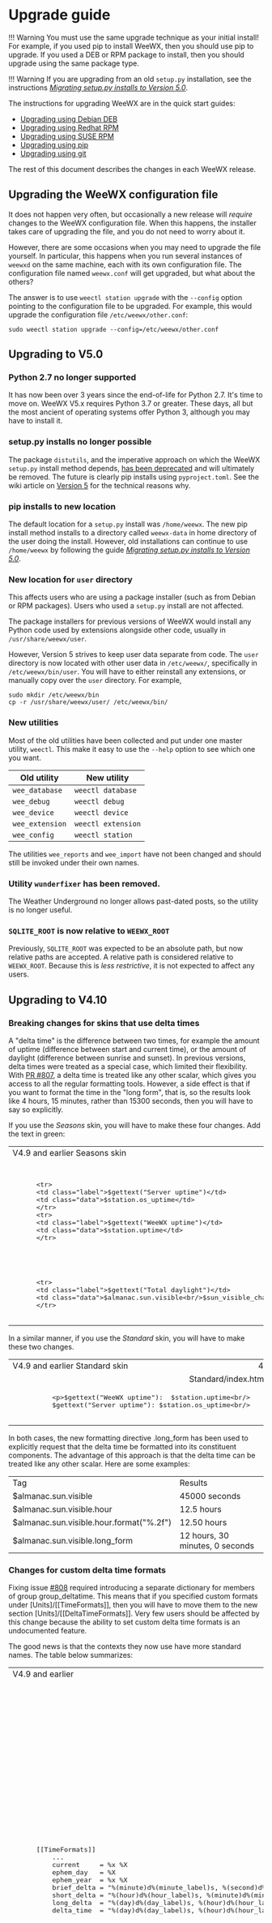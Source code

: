 # Upgrade guide

!!! Warning
    You must use the same upgrade technique as your initial install! For
    example, if you used pip to install WeeWX, then you should use pip to
    upgrade. If you used a DEB or RPM package to install, then you should
    upgrade using the same package type.

!!! Warning
    If you are upgrading from an old `setup.py` installation, see the
    instructions [_Migrating setup.py installs to Version 5.0_](https://github.com/weewx/weewx/wiki/v5-upgrade).

The instructions for upgrading WeeWX are in the quick start guides:

* [Upgrading using Debian DEB](../quickstarts/debian/#upgrade)
* [Upgrading using Redhat RPM](../quickstarts/redhat/#upgrade)
* [Upgrading using SUSE RPM](../quickstarts/suse/#upgrade)
* [Upgrading using pip](../quickstarts/pip/#upgrade)
* [Upgrading using git](../quickstarts/git/#upgrade)

The rest of this document describes the changes in each WeeWX release.


## Upgrading the WeeWX configuration file

It does not happen very often, but occasionally a new release will
_require_ changes to the WeeWX configuration file. When this happens,
the installer takes care of upgrading the file, and you do not need to worry
about it.

However, there are some occasions when you may need to upgrade the file
yourself. In particular, this happens when you run several instances of
`weewxd` on the same machine, each with its own configuration file. The
configuration file named `weewx.conf` will get upgraded, but what about
the others?

The answer is to use `weectl station upgrade` with the `--config` option
pointing to the configuration file to be upgraded. For example, this would
upgrade the configuration file `/etc/weewx/other.conf`:

```
sudo weectl station upgrade --config=/etc/weewx/other.conf
```

## Upgrading to V5.0

### Python 2.7 no longer supported

It has now been over 3 years since the end-of-life for Python 2.7. It's time
to move on. WeeWX V5.x requires Python 3.7 or greater. These days, all but the
most ancient of operating systems offer Python 3, although you may have to
install it.

### setup.py installs no longer possible

The package `distutils`, and the imperative approach on which the WeeWX
`setup.py` install method depends, [has been
deprecated](https://peps.python.org/pep-0632/) and will ultimately be removed.
The future is clearly pip installs using `pyproject.toml`. See the wiki article
on [Version 5](https://github.com/weewx/weewx/wiki/Version-5) for the technical
reasons why.

### pip installs to new location

The default location for a `setup.py` install was `/home/weewx`. The new pip
install method installs to a directory called `weewx-data` in home directory of
the user doing the install. However, old installations can continue to use
`/home/weewx` by following the guide [_Migrating setup.py installs to Version
5.0_](https://github.com/weewx/weewx/wiki/v5-upgrade).

### New location for `user` directory

This affects users who are using a package installer (such as from Debian or RPM
packages). Users who used a `setup.py` install are not affected.

The package installers for previous versions of WeeWX would install any Python
code used by extensions alongside other code, usually in
`/usr/share/weewx/user`.

However, Version 5 strives to keep user data separate from code. The `user`
directory is now located with other user data in `/etc/weewx/`, specifically in
`/etc/weewx/bin/user`. You will have to either reinstall any extensions, or
manually copy over the `user` directory. For example,

``` {.shell .copy}
sudo mkdir /etc/weewx/bin
cp -r /usr/share/weewx/user/ /etc/weewx/bin/
```

### New utilities

Most of the old utilities have been collected and put under one master utility,
`weectl`. This make it easy to use the `--help` option to see which one you
want.

| Old utility     | New utility        |
|-----------------|--------------------|
| `wee_database`  | `weectl database`  |
| `wee_debug`     | `weectl debug`     |
| `wee_device`    | `weectl device`    |
| `wee_extension` | `weectl extension` |
| `wee_config`    | `weectl station`   |

The utilities `wee_reports` and `wee_import` have not been changed and should
still be invoked under their own names.

### Utility `wunderfixer` has been removed.

The Weather Underground no longer allows past-dated posts, so the utility is
no longer useful.

### `SQLITE_ROOT` is now relative to `WEEWX_ROOT`

Previously, `SQLITE_ROOT` was expected to be an absolute path, but now relative
paths are accepted. A relative path is considered relative to `WEEWX_ROOT`.
Because this is _less restrictive_, it is not expected to affect any users.


## Upgrading to V4.10

### Breaking changes for skins that use delta times

A "delta time" is the difference between two times, for example the amount of
uptime (difference between start and current time), or the amount of daylight
(difference between sunrise and sunset). In previous versions, delta times were
treated as a special case, which limited their flexibility. With <a
href="https://github.com/weewx/weewx/pull/807">PR #807</a>, a delta time is
treated like any other scalar, which gives you access to all the regular
formatting tools. However, a side effect is that if you want to format the time
in the "long form", that is, so the results look like <span class="code">4
hours, 15 minutes</span>, rather than <span class="code">15300 seconds</span>,
then you will have to say so explicitly.

If you use the <em>Seasons</em> skin, you will have to make these four changes.
Add the text in <span class="added">green</span>:

<div class="wide-table">
  <table>
    <tr class="first_row">
      <td style='width:50%'>V4.9 and earlier Seasons skin</td>
      <td>4.10 Seasons skin</td>
    </tr>
    <tr>
      <td colspan="2" style="text-align: center"><span class="code">Seasons/about.inc</span> starting at
        line 31
      </td>
    </tr>
    <tr>
      <td>
        <pre class="tty">
	  &lt;tr&gt;
	  &lt;td class="label"&gt;$gettext("Server uptime")&lt;/td&gt;
	  &lt;td class="data"&gt;$station.os_uptime&lt;/td&gt;
	  &lt;/tr&gt;
	  &lt;tr&gt;
	  &lt;td class="label"&gt;$gettext("WeeWX uptime")&lt;/td&gt;
	  &lt;td class="data"&gt;$station.uptime&lt;/td&gt;
	  &lt;/tr&gt;
        </pre>
      </td>
      <td>
        <pre class="tty">
	  &lt;tr&gt;
	  &lt;td class="label"&gt;$gettext("Server uptime")&lt;/td&gt;
	  &lt;td class="data"&gt;$station.os_uptime<span class="added">.long_form</span>&lt;/td&gt;
	  &lt;/tr&gt;
	  &lt;tr&gt;
	  &lt;td class="label"&gt;$gettext("WeeWX uptime")&lt;/td&gt;
	  &lt;td class="data"&gt;$station.uptime<span class="added">.long_form</span>&lt;/td&gt;
	  &lt;/tr&gt;
        </pre>
      </td>
    </tr>
    <tr>
      <td colspan="2" style="text-align: center"><span class="code">Seasons/celestial.inc</span>
        starting at line 94
      </td>
    </tr>
    <tr>
      <td>
        <pre class="tty">
	  &lt;tr&gt;
	  &lt;td class="label"&gt;$gettext("Total daylight")&lt;/td&gt;
	  &lt;td class="data"&gt;$almanac.sun.visible&lt;br/&gt;$sun_visible_change $change_str&lt;/td&gt;
	  &lt;/tr&gt;
        </pre>
      </td>
      <td>
        <pre class="tty">
	  &lt;tr&gt;
	  &lt;td class="label"&gt;$gettext("Total daylight")&lt;/td&gt;
	  &lt;td class="data"&gt;$almanac.sun.visible<span class="added">.long_form</span>&lt;br/&gt;$sun_visible_change<span class="added">.long_form</span> $change_str&lt;/td&gt;
	  &lt;/tr&gt;
        </pre>
      </td>
    </tr>
  </table>
</div>

<p>
  In a similar manner, if you use the <em>Standard</em> skin, you will have to
  make these two changes. 
</p>

<div class="wide-table">
  <table>
    <tr class="first_row">
      <td style='width:50%'>V4.9 and earlier Standard skin</td>
      <td>4.10 Standard skin</td>
    </tr>
    <tr>
      <td colspan="2" style="text-align: center"><span class="code">Standard/index.html.tmpl</span>
        starting at line 309
      </td>
    </tr>
    <tr>
      <td>
        <pre class="tty">
          &lt;p&gt;$gettext("WeeWX uptime"):  $station.uptime&lt;br/&gt;
          $gettext("Server uptime"): $station.os_uptime&lt;br/&gt;
        </pre>
      </td>
      <td>
        <pre class="tty">
          &lt;p&gt;$gettext("WeeWX uptime"):  $station.uptime<span class="added">.long_form</span>&lt;br/&gt;
          $gettext("Server uptime"): $station.os_uptime<span class="added">.long_form</span>&lt;br/&gt;
        </pre>
      </td>
    </tr>
  </table>
</div>

<p>
  In both cases, the new formatting directive <span class="code">.long_form</span>
  has been used to explicitly request that the delta time be formatted into its
  constituent components. The advantage of this approach is that the delta time
  can be treated like any other scalar. Here are some examples: 
</p>

<table>
  <tr class="first_row">
    <td style='width:50%'>Tag</td>
    <td>Results</td>
  </tr>
  <tr>
    <td class="tty">
      $almanac.sun.visible
    </td>
    <td class="tty">
      45000 seconds
    </td>
  </tr>
  <tr>
    <td class="tty">
      $almanac.sun.visible.hour
    </td>
    <td class="tty">
      12.5 hours
    </td>
  </tr>
  <tr>
    <td class="tty">
      $almanac.sun.visible.hour.format("%.2f")
    </td>
    <td class="tty">
      12.50 hours
    </td>
  </tr>
  <tr>
    <td class="tty">
      $almanac.sun.visible.long_form
    </td>
    <td class="tty">
      12 hours, 30 minutes, 0 seconds
    </td>
  </tr>
</table>

### Changes for custom delta time formats

<p>
  Fixing issue <a href="https://github.com/weewx/weewx/issues/808">#808</a>
  required introducing a separate dictionary for members of group <span
  class="code">group_deltatime</span>. This means that if you specified custom
  formats under <span class="code">[Units]/[[TimeFormats]]</span>, then you will
  have to move them to the new section <span
  class="code">[Units]/[[DeltaTimeFormats]]</span>. Very few users should be
  affected by this change because the ability to set custom delta time formats is
  an undocumented feature. 
</p>

<p>
  The good news is that the contexts they now use have more standard names. The 
  table below summarizes:
</p>

<div class="wide-table">
  <table>
    <tr class="first_row">
      <td>V4.9 and earlier</td>
      <td>4.10</td>
    </tr>
    <tr>
      <td>
        <pre class='tty'>
	  [[TimeFormats]]
          ...
          current     = %x %X
          ephem_day   = %X
          ephem_year  = %x %X
          <span class="removed">brief_delta = "%(minute)d%(minute_label)s, %(second)d%(second_label)s"</span>
          <span class="removed">short_delta = "%(hour)d%(hour_label)s, %(minute)d%(minute_label)s, %(second)d%(second_label)s"</span>
          <span
            class="removed">long_delta  = "%(day)d%(day_label)s, %(hour)d%(hour_label)s, %(minute)d%(minute_label)s"</span>
          <span
            class="removed">delta_time  = "%(day)d%(day_label)s, %(hour)d%(hour_label)s, %(minute)d%(minute_label)s"</span>
        </pre>
      </td>
      <td>
        <pre class='tty'>
	  [[TimeFormats]]
          ...
          current     = %x %X
          ephem_day   = %X
          ephem_year  = %x %X

          <span class="added">[[DeltaTimeFormats]]</span>
          <span class="added">current = "%(minute)d%(minute_label)s, %(second)d%(second_label)s"</span>
          <span class="added">hour    = "%(minute)d%(minute_label)s, %(second)d%(second_label)s"</span>
          <span class="added">day     = "%(hour)d%(hour_label)s, %(minute)d%(minute_label)s, %(second)d%(second_label)s"</span>
          <span class="added">week    = "%(day)d%(day_label)s, %(hour)d%(hour_label)s, %(minute)d%(minute_label)s"</span>
          <span class="added">month   = "%(day)d%(day_label)s, %(hour)d%(hour_label)s, %(minute)d%(minute_label)s"</span>
          <span class="added">year    = "%(day)d%(day_label)s, %(hour)d%(hour_label)s, %(minute)d%(minute_label)s"</span>
        </pre>
      </td>
    </tr>
  </table>
</div>

<h4>Elapsed time calls may have to be changed</h4>
<p>
  The fix for Issue #808 also affects the API.
</p>

<table>
  <tr class="first_row">
    <td style='width:50%'>V4.9 and earlier</td>
    <td>4.10</td>
  </tr>
  <tr>
    <td>
      <pre class='tty'>
	# Create an elapsed time of 1655 seconds
	vt = ValueTuple(1655, 'second', 'group_deltatime')
	vh = ValueHelper(vt,
        formatter=self.generator.formatter,
        converter=self.generator.converter,
        <span class="changed">context='short_delta'</span>)
      </pre>
    </td>
    <td>
      <pre class='tty'>
	# Create an elapsed time of 1655 seconds
	vt = ValueTuple(1655, 'second', 'group_deltatime')
	vh = ValueHelper(vt,
        formatter=self.generator.formatter,
        converter=self.generator.converter,
        <span class="changed">context='day'</span>)
      </pre>
    </td>
  </tr>
</table>

<p>
  In summary, because <span class="code">group_deltatime</span> now uses the same context names as any other
  time, you will have to change the call to use one of the conventional contexts.
</p>


## Upgrading to V4.9
### <span class="code">wee_reports</span> may require <span class="code">--epoch</span> option.
<p>
  In previous versions, the utility <span class="code">wee_reports</span> could take an optional position
  argument that specified the reporting time in unix epoch time. For example,
</p>
<pre class="tty cmd">wee_reports /home/weewx/weewx.conf 1645131600</pre>
<p>
  would specify that the reporting time should be 1645131600, or 17-Feb-2022 13:00 PST.
</p>
<p>
  Starting with V4.9, the unix epoch time must be specified using the <span class="code">--epoch</span> flag,
  so the command becomes
</p>
<pre class="tty cmd">wee_reports /home/weewx/weewx.conf --epoch=1645131600</pre>
<p>
  Alternatively, the reporting time can be specified by using <span class="code">--date</span> and <span
												     class="code">--time</span> flags:
</p>
<pre class="tty cmd">wee_reports /home/weewx/weewx.conf --date=2022-02-17 --time=13:00</pre>

### Init function of class <span class="code">WXXTypes</span> has changed
<p>
  In earlier versions, ET was calculated in class <span class="code">WXXTypes</span>. Now it has its own
  class, <span class="code">ETXType</span>. As a result, some initialization parameters are no longer needed
  and have been removed.
</p>
<p>
  Note also that the parameter <span class="code">heat_index_algo</span> was changed to <span class="code">heatindex_algo</span>
  in keeping with the rest of the code.
</p>
<p>
  Unless you have been writing specialized code that required direct access to <span
										 class="code">WXXTypes</span> you are very unlikely to be affected.
</p>
<table>
  <tr class="first_row">
    <td style='width:50%'>V4.8 and earlier</td>
    <td>4.9</td>
  </tr>
  <tr>
    <td>
      <pre class='tty'>
	def __init__(self, altitude_vt, latitude_f, longitude_f,
        <span class="removed">et_period=3600,</span>
        atc=0.8,
        nfac=2,
        <span class="removed">wind_height=2.0,</span>
        force_null=True,
        maxSolarRad_algo='rs',
        <span class="changed">heat_index_algo</span>='new')
      </pre>
    </td>
    <td>
      <pre class='tty'>
	def __init__(self, altitude_vt, latitude_f, longitude_f,
        atc=0.8,
        nfac=2,
        force_null=True,
        maxSolarRad_algo='rs',
        <span class="changed">heatindex_algo</span>='new')
      </pre>
    </td>
  </tr>
</table>

### Calling signature of some archive span functions has changed

<p>
  The calling signature of the following functions has changed. In general, the parameter <span class="code">grace</span>
  has been removed in favor of a more robust method for figuring out which time span a timestamp belongs to.
</p>

<table>
  <tr class="first_row">
    <td style='width:50%'>V4.8 and earlier</td>
    <td>4.9</td>
  </tr>
  <tr>
    <td>
      <pre class='tty'>
	def archiveHoursAgoSpan(time_ts, hours_ago=0<span class="removed">, grace=1</span>)
      </pre>
    </td>
    <td>
      <pre class='tty'>
	def archiveHoursAgoSpan(time_ts, hours_ago=0)
      </pre>
    </td>
  </tr>
  <tr>
    <td>
      <pre class='tty'>
	def archiveDaySpan(time_ts, <span class="removed">grace=1,</span> days_ago=0)
      </pre>
    </td>
    <td>
      <pre class='tty'>
	def archiveDaySpan(time_ts, days_ago=0)
      </pre>
    </td>
  </tr>
  <tr>
    <td>
      <pre class='tty'>
	def archiveWeekSpan(time_ts, startOfWeek=6, <span class="removed">grace=1,</span> weeks_ago=0)
      </pre>
    </td>
    <td>
      <pre class='tty'>
	def archiveWeekSpan(time_ts, startOfWeek=6, weeks_ago=0)
      </pre>
    </td>
  </tr>
  <tr>
    <td>
      <pre class='tty'>
	def archiveMonthSpan(time_ts, <span class="removed">grace=1,</span> months_ago=0)
      </pre>
    </td>
    <td>
      <pre class='tty'>
	def archiveMonthSpan(time_ts, months_ago=0)
      </pre>
    </td>
  </tr>
  <tr>
    <td>
      <pre class='tty'>
	def archiveYearSpan(time_ts, <span class="removed">grace=1,</span> years_ago=0)
      </pre>
    </td>
    <td>
      <pre class='tty'>
	def archiveYearSpan(time_ts, years_ago=0)
      </pre>
    </td>
  </tr>
  <tr>
    <td>
      <pre class='tty'>
	def archiveRainYearSpan(time_ts, sory_mon<span class="removed">, grace=1</span>)
      </pre>
    </td>
    <td>
      <pre class='tty'>
	def archiveRainYearSpan(time_ts, sory_mon)
      </pre>
    </td>
  </tr>
</table>

## Upgrading to V4.6
### Ordering of search list changed
<p>
  In previous versions, user-supplied search list extensions were <em>appended</em> to the search list.
  Starting with V4.6, they are now <em>prepended</em> to the list. This means that when Cheetah is evaluating
  the list, looking for a tag, it will encounter user-supplied extensions first, allowing extensions to
  override the built-in tags and change their behavior.
</p>
### Tag <span class="code">$alltime</span>
<p>
  The tag <span class="code">$alltime</span>, formerly included as an example, is now a part of the core of
  WeeWX. This means you may no longer need to include the "stats" example as a Cheetah search list extension,
  although leaving it in will do no harm.
</p>


## Upgrading to V4.5
<p>
  Version 4.5 changes are unlikely to affect anyone, except extension writers who are deep in the internals of
  WeeWX.
</p>

### API changes
<p>
  There have been a number of changes in the WeeWX API. None of them are likely to affect end users. Overall,
  the biggest change is that the data held internally in class <span class="code">ValueHelper</span> is now
  held in the target unit system, rather than being converted at time of use.
</p>

<h4>Defaults for <span class="code">ValueHelper</span> have changed</h4>
<p>
  Before, when constructing a new <span class="code">ValueHelper</span>, if no converter was included in the
  constructor, a default converter, which converts to US Units, was supplied. Now, if no converter is included
  in the constructor, no default converter at all is supplied, and the data remain in the original units. This
  is unlikely to affect most extension writers because the usual case is to supply a converter to the <span
													class="code">ValueHelper</span> constructor.
</p>

<h4>Function <span class="code">as_value_tuple()</span> may raise <span class="code">KeyError</span></h4>
<p>
  Previously, if the function <span class="code">as_value_tuple()</span> was asked to return a <span
												 class="code">ValueTuple</span> of a non-existent type, it returned a <span class="code">ValueTuple</span>
  with values <span class="code">(None, None, None)</span>. Now it raises a <span class="code">KeyError</span>
  exception.
</p>

## Upgrading to V4.4

### Auto patch of daily summaries

<p>
  The V4.2 daily summary patch inadvertently introduced a bug which caused the <span class="code">wind</span>
  daily summary to be incorrectly weighted. See issue <a
							href="https://github.com/weewx/weewx/issues/642">#642</a>. V4.4 includes a patch to automatically fix the
  defective daily summary. It is run only once on the first use of a database (usually by <span class="code">weewxd</span>)
  and takes only a few seconds.
</p>

## Upgrading to V4.3

### Auto patch of daily summaries

<p>
  Version 4.2 inadvertently introduced a bug, which prevented the sums that are kept in the daily summaries
  from being weighted by the archive interval. See issue <a href="https://github.com/weewx/weewx/issues/623">#623</a>.
  V4.3 includes a patch, which will fix any defective daily summaries automatically. It is run only once on
  the first use of a database (usually by <span class="code">weewxd</span>) and takes only a few seconds.
</p>

### Option <span class="code">ignore_zero_wind</span> has been renamed and moved

<p>
  Normally, WeeWX sets wind direction to undefined when wind speed is zero. While it was never documented,
  some users used option <span class="code">ignore_zero_wind</span> to prevent this: if set to <span
												 class="code">False</span>, wind direction will not be set to undefined when wind speed is zero. However, the
  option's location and name has changed. It is now called <span class="code">force_null</span>, and it is now
  located under <span class="code">[StdWXCalculate] / [[WXXTypes]] / [[[windDir]]]</span>. The old name and
  location has been deprecated, but still honored.
</p>

<table>
  <tr class="first_row">
    <td style='width:50%'>V4.2 and earlier</td>
    <td>4.3</td>
  </tr>
  <tr>
    <td>
      <pre class='tty'>
	[StdWXCalculate]
	<span class="removed">ignore_zero_wind = False</span>
	[[Calculations]]
        ...
      </pre>
    </td>
    <td>
      <pre class='tty'>
	[StdWXCalculate]
	[[Calculations]]
        ...
	[[WXXTypes]]
        [[[windDir]]]
        <span class="added">force_null = False</span>
      </pre>
    </td>
  </tr>
</table>

### Option <span class="code">log_failure</span> set to <span class="code">True</span>
<p>
  The option <span class="code">log_failure</span> under <span class="code">[StdReport]</span> controls
  whether to log failures into the system log. It was previously set to <span class="code">False</span>. The
  upgrade process will set it to <span class="code">True</span>, so that users can better see failure modes.
</p>

<table>
  <tr class="first_row">
    <td style='width:50%'>V4.2 and earlier</td>
    <td>4.3</td>
  </tr>
  <tr>
    <td>
      <pre class='tty'>
	[StdReport]
	...
	<span class="changed">log_failure = False</span>
	...
      </pre>
    </td>
    <td>
      <pre class='tty'>
	[StdReport]
	...
	<span class="changed">log_failure = True</span>
	...
      </pre>
    </td>
  </tr>
</table>

## Upgrading to V4.2

<p>
  For the most part, V4.2 is backwards compatible with previous versions. There is one small exception.
</p>

### Type <span class="code">beaufort</span> deprecated
<p>
  The type <span class="code">beaufort</span> has been deprecated, although there are no immediate plans to
  remove it &mdash; using it will put a warning in the log. Instead, it has become a new unit, which can be
  used as part of <span class="code">group_speed</span>. Here's an example:
</p>
<table>
  <tr class="first_row">
    <td style='width:50%'>V4.1 and earlier</td>
    <td>4.2</td>
  </tr>
  <tr>
    <td>
      <pre class='tty'>&lt;p&gt;
	The current wind speed is $current.windSpeed,
	which is <span class="changed">$current.beaufort</span> on the beaufort scale.
	&lt;/p&gt;
      </pre>
    </td>
    <td>
      <pre class='tty'>&lt;p&gt;
	The current wind speed is $current.windSpeed,
	which is <span class="changed">$current.windSpeed.beaufort</span> on the beaufort scale.
	&lt;/p&gt;
      </pre>
    </td>
  </tr>
</table>

## Upgrading to V4.0

<p>
  For the most part, V4.0 is backwards compatible with previous versions.
</p>
### Python 2.5 and 2.6
<p>
  Support for Python 2.5 and 2.6 has been dropped. It has now been well over 10 years since these versions
  were introduced, and 6+ years since they were supported by the Python Software Foundation. If you are using
  Python 2.5 or 2.6, then you should either upgrade your copy of Python, or stay with your old version of
  WeeWX.
</p>
### <span class="code">[StdWXCalculate]</span>
<p>
  In earlier versions of WeeWX, many derived types were calculated by default by the service <span
											       class="code">StdWXCalculate</span>. By contrast, in WeeWX V4, no derived types are calculated by default
  &mdash; all desired types must be explicitly listed in <span class="code">weewx.conf</span>. For most users,
  this will not cause a problem because most types were already listed in <span class="code">weewx.conf</span>.
  However if you deleted one of the following types in the clause <span class="code">[StdWXCalculate]</span>,
  and started to depend on the default calculations, then the type will no longer be calculated in V4.
</p>
<table class="tty" style="width:50%">
  <tr>
    <td>pressure</td>
    <td>barometer</td>
    <td>altimeter</td>
  </tr>
  <tr>
    <td>windchill</td>
    <td>heatindex</td>
    <td>dewpoint</td>
  </tr>
  <tr>
    <td>inDewpoint</td>
    <td>rainRate</td>
  </tr>
</table>
<p>
  In this case, you should add the type to <span class="code">[StdWXCalculate]</span>. For example, if for
  some reason you deleted <span class="code">dewpoint</span>, then you would need to add the following
</p>
<pre class="tty" style="width:50%">
  [StdWXCalculate]
  [[Calculations]]
  ...
  <span class="highlight">dewpoint = prefer_hardware</span>
</pre>

## Upgrading to V3.9

### New skins
<p>
  Version 3.9 introduces and installs a new skin, <em>Seasons</em>, and promotes two old skins,
  <em>Mobile</em> and <em>Smartphone</em>, previously part of <em>Standard</em>, to first-class, independent,
  skins.
</p>

<ul>
  <li>
    If you are installing fresh (not an upgrade), then all four skins, <em>Seasons</em>, <em>Standard</em>,
    <em>Mobile</em>, and <em>Smartphone</em> will be installed, but only <em>Seasons</em> will be activated.
  </li>
  <li>
    If you are upgrading, then the three new skins, <em>Seasons</em>, <em>Mobile</em>, and
    <em>Smartphone</em> will be installed, but none will be activated. Your existing <em>Standard</em> will
    be left untouched and activated. For most people, your website will continue to look as expected (the
    exception is explained below in section <a href="#do-you-need-to-change-anything"><em>Do you need to change anything?</em></a>).
  </li>
</ul>

<p class="note">
  If you are upgrading, and you wish to try the new skin <em>Seasons</em>, then activate it, but <em>be sure
    to deactivate Standard</em>. Otherwise, both will get generated, and they will compete with each other for
  placement in your HTML directory.
</p>

### Skin defaults
<p>
  Version 3.9 introduces a new section, <span class="code">[StdReport]/[[Defaults]]</span> in <span
												class="code">weewx.conf</span>. Options in this section apply to <em>all</em> reports. For example, if you
  set a unit group here, it will be applied everywhere. This makes it easy to set the units across all
  reports, or to ensure that the labels for observations are the same in every report.
</p>
<p>
  It also adds a file <span class="code">defaults.py</span>, in which the fallback values for every report
  parameter are specified. Although the defaults file is currently useful only to developers, in the future it
  may be extended to facilitate translations and localization.
</p>

### Do you need to change anything?

<p>
  The introduction of the new section, <span
  class="code">[StdReport]/[[Defaults]]</span> in <span
  class="code">weewx.conf</span>, can change which units are applied to reports
  because it has a higher precedence than what is in <span
  class="code">skin.conf</span>. See the section <a
  href="../custom/custom-reports/#how-to-specify-options"><em>How to specify options</em></a> for
  details of the ordering in which an option is considered. 
</p>

<p>
  Most users will be unaffected by these changes because they depend on specific report overrides. There is,
  however, one exception:
</p>

<p class="note">
  If your installation does not use overrides, and you changed to metric units in your <span class="code">skin.conf</span>
  file, you will be affected.
</p>

<p>
  Your reports will start appearing in U.S. Customary units. The reason is that
  the new section, <span class="code">[StdReport]/[[Defaults]]</span> has higher
  priority than options in <span class="code">skin.conf</span>, and thus will
  start asserting itself. </p>

<p>
  The fix is simple: modify the <span class="code">[StdReport]/[[Defaults]]</span> to suit your preferences.
</p>

<p>
  However, users who specified what unit system to use as part of the automated install using a package
  installer or <span class="code">setup.py</span>, will have an override section, and therefore will be
  unaffected. This is because the override section has the highest priority.
</p>

## Upgrading to V3.7


### Changes to daily summaries
<p>Perhaps the most significant change in V3.7 is a fix for how daily summary values are calculated and stored.
</p>

<p>Daily summaries were introduced in V3.0 (December 2014), to speed up certain kinds of aggregation
  calculations. They were designed to "weight" values depending on the time length of the archive record that
  contributed them. For example, shorter intervals contributed less than longer intervals. This was intended
  to enable changes to the length of the archive interval.
</p>

<p>Unfortunately, a bug caused the weightings to all be one (1), regardless of what the actual archive interval
  length might be. This means all archive records, long and short, contribute the same amount, instead of
  being weighted by their length. So, if the archive interval were to change, averages would be calculated
  incorrectly.
</p>

<p>
  This bug will only affect you if you have changed the length of your archive interval, or if you plan to. If
  you have not changed your archive interval length, and have no plans to do so, then there is nothing you
  need to do.
</p>

<p class="note">
  Your archive may have interval values of different sizes if...<br/> <br/> ... you have imported data using
  <span class="code">wee_import</span>.<br/> <br/> ... your hardware has a data logger, your configuration
  uses <span class="code">record_generation=software</span>, and the <span
								       class="code">archive_interval</span> is different from that in the hardware.<br/> <br/> ... your archive
  contains data from more than one type of hardware.
</p>

<p>The <a href="../utilities/weectl-database/#update"><span class="code">weectl
database update</span></a> utility can fix this problem by recalculating the
weights in the daily summary, on the basis of the actual archive interval
lengths. On a Raspberry Pi 1, model B, it takes about 10 minutes to fix a
database with 10 years of data. On faster machines, it takes much less time.
</p>

<pre class="tty cmd">weectl database update</pre>

<p>
  If you have multiple databases, consider recalculating the weights in each database. Interval weighting will
  only need to be applied to databases that have daily summaries, i.e., the binding uses
</p>
<pre class="tty">manager = weewx.wxmanager.WXDaySummaryManager</pre>
<p>
  To apply interval weighting to a database other than the default <span class="code">wx_binding</span>, use
  the <span class="code">--binding=BINDING_NAME</span> option.
</p>
<pre class="tty cmd">weectl database update --binding=cmon_binding</pre>

### Recalculation of <span class="code">windSpeed</span> maximum values

<p>Version 3.7 changes how maximum <span class="code">windSpeed</span> is calculated for aggregations of a day
  or more. Previously, if option <span class="code">use_hilo</span> was set to <span class="code">True</span>
  (the usual case), maximum <span class="code">windSpeed</span> for a day was set to the maximum value seen in
  the LOOP packets for the day. In practice this is the same value as <span class="code">windGust</span>. That
  is, these two tags would supply the same value:
</p>

<pre class="tty">$day.windSpeed.max
  $day.windGust.max</pre>

<p>
In Version 3.7, this has been changed so the maximum <span class="code">windSpeed</span> is now set to the
  maximum <em>archive</em> value seen during the day &mdash; usually a slightly smaller number. However, older
  daily max values will still contain the max LOOP packet values. If you wish to update your older values and
  have them use the max archive record value, use the utility <a href="../utilities/weectl-database/#update"><span class="code">weectl
  database update</span></a> .
</p>


### Change in the name and locations of examples
<p>
  In earlier versions, examples were located with the WeeWX code base, and packaged as a Python module. This
  is categorically and semantically incorrect.
</p>
<p>
  The examples now live in their own directory, <a href="../usersguide/where">whose location
    is dependent on the installation method</a>. If you use an example, you should copy it to the <span
												    class="code">user</span> subdirectory, modify it if necessary, then use it there. Your copy will be retained
  across version upgrades.
</p>

<table>
  <tr class="first_row">
    <td style='width:50%'>3.6</td>
    <td>3.7</td>
  </tr>
  <tr>
    <td>
      <pre class='tty'><span class="changed">examples.alarm.MyAlarm
	  examples.lowBattery.MyAlarm
	  examples.xsearch.MyXSearch</span></pre>
    </td>
    <td>
      <pre class='tty'><span class="changed">user.alarm.MyAlarm
	  user.lowBattery.BatteryAlarm
	  user.stats.MyStats</span></pre>
    </td>
  </tr>
</table>

<p>Finally, note that the name of one example has been changed:</p>

<table>
  <tr class="first_row">
    <td style='width:50%'>3.6</td>
    <td>3.7</td>
  </tr>
  <tr>
    <td>
      <pre class='tty'><span class="changed">xsearch.py</span></pre>
    </td>
    <td>
      <pre class='tty'><span class="changed">stats.py</span></pre>
    </td>
  </tr>
</table>


### Changes to sensor mapping
<p>
  The mapping of sensors to database fields was formalized in Version 3.7, resulting in changes to the
  configuration for some of the drivers, including <span class="code">cc3000</span>, <span
										       class="code">te923</span>, <span class="code">wmr100</span>, <span class="code">wmr200</span>, <span
																							class="code">wmr300</span>, and <span class="code">wmr9x8</span>.
</p>
<p>
  For the <span class="code">wmr200</span> driver, until Version 3.6, the fields extraTemp1 and extraHumid1
  were not usable. Version 3.6.1 shifted the extraTemp and extraHumid mappings down one channel, so that
  extraTemp1 corresponded to channel 2, extraTemp2 corresponded to channel 3, and so on. The mappings can now
  be modified by a change to the configuration file, and the default mappings are as follows:
</p>
<table>
  <tr class="first_row">
    <td style='width:50%'>3.6</td>
    <td>3.7</td>
  </tr>
  <tr>
    <td>
      <pre class='tty'>** hard-coded in the driver **

	outTemp = temperature_1
	# extraTemp1 is not usable
	extraTemp2 = temperature_2
	extraTemp3 = temperature_3
	extraTemp4 = temperature_4
	extraTemp5 = temperature_5
	extraTemp6 = temperature_6
	extraTemp7 = temperature_7
	extraTemp8 = temperature_8
	outHumidity = humidity_1
	# extraHumid1 is not usable
	extraHumid2 = humidity_2
	extraHumid3 = humidity_3
	extraHumid4 = humidity_4
	extraHumid5 = humidity_5
	extraHumid6 = humidity_6
	extraHumid7 = humidity_7
	extraHumid8 = humidity_8</pre>
    </td>
    <td>
      <pre class='tty'>[WMR200]
	<span class="added">[[sensor_map]]
          altimeter = altimeter
          pressure = pressure
          windSpeed = wind_speed
          windDir = wind_dir
          windGust = wind_gust
          windBatteryStatus = battery_status_wind
          inTemp = temperature_0
          outTemp = temperature_1
          extraTemp1 = temperature_2
          extraTemp2 = temperature_3
          extraTemp3 = temperature_4
          extraTemp4 = temperature_5
          extraTemp5 = temperature_6
          extraTemp6 = temperature_7
          extraTemp7 = temperature_8
          inHumidity = humidity_0
          outHumidity = humidity_1
          extraHumid1 = humidity_2
          extraHumid2 = humidity_3
          extraHumid3 = humidity_4
          extraHumid4 = humidity_5
          extraHumid5 = humidity_6
          extraHumid6 = humidity_7
          extraHumid7 = humidity_8
          outTempBatteryStatus = battery_status_out
          rain = rain
          rainTotal = rain_total
          rainRate = rain_rate
          hourRain = rain_hour
          rain24 = rain_24
          rainBatteryStatus = battery_status_rain
          UV = uv
          uvBatteryStatus = battery_status_uv
          windchill = windchill
          heatindex = heatindex
          forecastIcon = forecast_icon
          outTempFault = out_fault
          windFault = wind_fault
          uvFault = uv_fault
          rainFault = rain_fault
          clockUnsynchronized = clock_unsynchronized
      </span></pre>
    </td>
  </tr>
</table>
<p>
  For the <span class="code">te923</span> driver:
</p>
<table>
  <tr class="first_row">
    <td style='width:50%'>3.6</td>
    <td>3.7</td>
  </tr>
  <tr>
    <td>
      <pre class='tty'>[TE923]
	<span class="changed">[[map]]
          link_wind = windLinkStatus
          bat_wind = windBatteryStatus
          link_rain = rainLinkStatus
          bat_rain = rainBatteryStatus
          link_uv = uvLinkStatus
          bat_uv = uvBatteryStatus
          uv = UV
          t_in = inTemp
          h_in = inHumidity
          t_1 = outTemp
          h_1 = outHumidity
          bat_1 = outBatteryStatus
          link_1 = outLinkStatus
          t_2 = extraTemp1
          h_2 = extraHumid1
          bat_2 = extraBatteryStatus1
          link_2 = extraLinkStatus1
          t_3 = extraTemp2
          h_3 = extraHumid3
          bat_3 = extraBatteryStatus2
          link_3 = extraLinkStatus2
          t_4 = extraTemp3
          h_4 = extraHumid3
          bat_4 = extraBatteryStatus3
          link_4 = extraLinkStatus3
          t_5 = extraTemp4
          h_5 = extraHumid4
          bat_5 = extraBatteryStatus4
          link_5 = extraLinkStatus4</span></pre>
    </td>
    <td>
      <pre class='tty'>[TE923]
	<span class="changed">[[sensor_map]]
          windLinkStatus = link_wind
          windBatteryStatus = bat_wind
          rainLinkStatus = link_rain
          rainBatteryStatus = bat_rain
          uvLinkStatus = link_uv
          uvBatteryStatus = bat_uv
          inTemp = t_in
          inHumidity = h_in
          outTemp = t_1
          outHumidity = h_1
          outTempBatteryStatus = bat_1
          outLinkStatus = link_1
          extraTemp1 = t_2
          extraHumid1 = h_2
          extraBatteryStatus1 = bat_2
          extraLinkStatus1 = link_2
          extraTemp2 = t_3
          extraHumid2 = h_3
          extraBatteryStatus2 = bat_3
          extraLinkStatus2 = link_3
          extraTemp3 = t_4
          extraHumid3 = h_4
          extraBatteryStatus3 = bat_4
          extraLinkStatus3 = link_4
          extraTemp4 = t_5
          extraHumid4 = h_5
          extraBatteryStatus4 = bat_5
          extraLinkStatus4 = link_5

      </span></pre>
    </td>
  </tr>
</table>


## Upgrading to V3.6

### Changes to <span class="code">weewx.conf</span>
<p>
  In Version 3.6, the list of options that describe how derived variables are to be calculated have been moved
  to a new subsection called <span class="code">[[Calculations]]</span>. The upgrade process will
  automatically make this change for you.
</p>

<table>
  <tr class="first_row">
    <td style='width:50%'>3.5</td>
    <td>3.6</td>
  </tr>
  <tr>
    <td>
      <pre class='tty'>[StdWXCalculate]
	pressure = prefer_hardware
	barometer = prefer_hardware
	altimeter = prefer_hardware
	windchill = prefer_hardware
	heatindex = prefer_hardware
	dewpoint = prefer_hardware
	inDewpoint = prefer_hardware
	rainRate = prefer_hardware

      </pre>
    </td>
    <td>
      <pre class='tty'>[StdWXCalculate]
	<span class="changed">[[Calculations]]</span>
        pressure = prefer_hardware
        barometer = prefer_hardware
        altimeter = prefer_hardware
        windchill = prefer_hardware
        heatindex = prefer_hardware
        dewpoint = prefer_hardware
        inDewpoint = prefer_hardware
        rainRate = prefer_hardware</pre>
    </td>
  </tr>
</table>


## Upgrading to V3.2

### New utilities

<p>
  Version 3.2 includes new utilities to facilitate configuration.
</p>
<table>
  <tr class="first_row">
    <td style='width:30%'>3.2</td>
    <td style='width:30%'>3.1 and earlier</td>
    <td></td>
  </tr>
  <tr>
    <td><span class='code'>wee_config</span></td>
    <td></td>
    <td>Change driver or other station parameters</td>
  </tr>
  <tr>
    <td><span class='code'>wee_extension</span></td>
    <td><span class='code'>setup.py</span> or <span class='code'>wee_setup</span></td>
    <td>Install, list, and remove extensions</td>
  </tr>
  <tr>
    <td><span class='code'>wee_database</span></td>
    <td><span class='code'>wee_config_database</span></td>
    <td>Manipulate the database</td>
  </tr>
  <tr>
    <td><span class='code'>wee_device</span></td>
    <td><span class='code'>wee_config_device</span></td>
    <td>Get and set parameters on the hardware</td>
  </tr>
  <tr>
    <td><span class='code'>wee_reports</span></td>
    <td><span class='code'>wee_reports</span></td>
    <td>Run reports</td>
  </tr>
</table>

### Changes to weewx.conf

<p>Release 3.2 introduces a new section <span class='code'>[DatabaseTypes]</span>. This section defines the
  default settings for each type of database. For example, the host, user, and password for MySQL databases
  can be specified once in the <span class='code'>DatabaseTypes</span> section instead of repeating in each
  <span class='code'>Database</span> section. The defaults in <span class='code'>DatabaseTypes</span> can be
  overridden in each <span class='code'>Database</span> section as needed.
</p>

<table>
  <tr class="first_row">
    <td style='width:50%'>3.1</td>
    <td>3.2</td>
  </tr>
  <tr>
    <td>
      <pre class='tty'>[DataBindings]
	[[wx_binding]]
        database = archive_sqlite
        manager = weewx.wxmanager.WXDaySummaryManager
        table_name = archive
        schema = schemas.wview.schema
	[Databases]
	[[archive_sqlite]]
	<span class='changed'>        root = %(WEEWX_ROOT)s
          database = archive/weewx.sdb
          driver = weedb.sqlite</span>
	[[archive_mysql]]
	<span class='changed'>        host = localhost
          user = weewx
          password = weewx
          database = weewx
          driver = weedb.mysql</span>









      </pre>
    </td>
    <td>
      <pre class='tty'>[DataBindings]
	[[wx_binding]]
        database = archive_sqlite
        manager = weewx.wxmanager.WXDaySummaryManager
        table_name = archive
        schema = schemas.wview.schema
	[Databases]
	[[archive_sqlite]]
	<span class='changed'>        database_name = weewx.sdb
          database_type = SQLite</span>

	[[archive_mysql]]
	<span class='changed'>        database_name = weewx
          database_type = MySQL</span>



	<span class='added'>[DatabaseTypes]
	  [[SQLite]]
          driver = weedb.sqlite
          SQLITE_ROOT = %(WEEWX_ROOT)s/archive
	  [[MySQL]]
          driver = weedb.mysql
          host = localhost
          user = weewx
          password = weewx</span></pre>
    </td>
  </tr>
</table>

## Upgrading to V3.0

### Overview

<p>While a lot has changed with Version 3, the upgrade process should take care of most changes for most users.
  However, if you have installed an extension or, especially, if you have written a custom service, search
  list extension, or uploader, you will have to make some changes.
</p>

### Database contents

<p>
  With Version 3, there is no longer a separate "stats" database. Instead, "daily summaries" have been
  included in the same database as the archive data &mdash; everything is under one name. For example, if you
  are using sqlite, both the archive data and the daily summaries will be inside file <span class="code">weewx.sdb</span>.
  With MySQL, everything is inside the database <span class="code">weewx</span>. This makes it easier to keep
  all data together when working with multiple databases.
</p>

<p>This change in database structure should be transparent to you. On startup, WeeWX will automatically backfill
  the new internal daily summaries from the archive data. Your old "stats" database will no longer be used and
  may safely set aside or even deleted.
</p>

### Pressure calibration

<p>
  Since the new <span class="code">StdWXCalculate</span> service is applied after the <span class="code">StdCalibrate</span>
  services, the <span class='code'>pressure_offset</span> parameter is no longer necessary; pressure
  calibration can be applied just like any other calibration. If your pressure was calibrated using the <span
													  class='code'>pressure_offset</span> parameter, move the calibration to the <span
																						       class="code">[StdCalibrate]</span> section. This applies only to CC3000, FineOffsetUSB, Ultimeter, WS1,
  WS23xx, and WS28xx hardware.
</p>

### <span class="code">weewx.conf</span>

<p>
  A version 2.X <span class="code">weewx.conf</span> file is not compatible with Version 3.X. However, the
  upgrade process should automatically update the file. Nevertheless, the changes are documented below:
</p>
<table>
  <tr class="first_row">
    <td style='width:50%'>2.7</td>
    <td>3.0</td>
  </tr>
  <tr>
    <td></td>
    <td>
      <pre class='tty'>[StdReport]
	<span class='added'>    data_binding = wx_binding</span></pre>
    </td>
  </tr>
  <tr>
    <td>
      <pre class='tty'>[StdArchive]
	<span class='removed'>    archive_database = archive_sqlite
	  stats_database = stats_sqlite
	  archive_schema = user.schemas.defaultArchiveSchema
	  stats_schema = user.schemas.defaultStatsSchema</span></pre>
    </td>
    <td>
      <pre class='tty'>[StdArchive]
	<span class='added'>    data_binding = wx_binding</span></pre>
    </td>
  </tr>
  <tr>
    <td></td>
    <td>
      <pre class='tty'><span class='added'>[DataBindings]
	  [[wx_binding]]
          database = archive_sqlite
          manager = weewx.wxmanager.WXDaySummaryManager
          table_name = archive
          schema = schemas.wview.schema</span></pre>
    </td>
  </tr>
  <tr>
    <td>
      <pre class='tty'>[Databases]
	[[archive_sqlite]]
        root = %(WEEWX_ROOT)s
        <span class='changed'>database</span> = archive/weewx.sdb
        driver = weedb.sqlite
	<span class='removed'>    [[stats_sqlite]]
          root = %(WEEWX_ROOT)s
          database = archive/stats.sdb
          driver = weedb.sqlite</span>
	[[archive_mysql]]
        host = localhost
        user = weewx
        password = weewx
        <span class='changed'>database</span> = weewx
        driver = weedb.mysql
	<span class='removed'>    [[stats_mysql]]
          host = localhost
          user = weewx
          password = weewx
          database = stats
          driver = weedb.mysql</span></pre>
    </td>
    <td>
      <pre class='tty'>[Databases]
	[[archive_sqlite]]
        root = %(WEEWX_ROOT)s
        <span class='changed'>database_name</span> = archive/weewx.sdb
        driver = weedb.sqlite

	
	
	
	[[archive_mysql]]
        host = localhost
        user = weewx
        password = weewx
        <span class='changed'>database_name</span> = weewx
        driver = weedb.mysql
	
	
	
	
	
	
      </pre>
    </td>
  </tr>
  <tr>
    <td>
      <pre class='tty'>[<span class='changed'>Engines</span>]
	[[<span class='changed'>WxEngine</span>]]
        prep_services = \
	weewx.<span class='changed'>wxengine</span>.StdTimeSynch
        process_services = \
	weewx.<span class='changed'>wxengine</span>.StdConvert, \
	weewx.<span class='changed'>wxengine</span>.StdCalibrate, \
	weewx.<span class='changed'>wxengine</span>.StdQC
	
        archive_services = \
	weewx.<span class='changed'>wxengine</span>.StdArchive
        restful_services = \
	weewx.restx.StdStationRegistry, \
	weewx.restx.StdWunderground, \
	weewx.restx.StdPWSweather, \
	weewx.restx.StdCWOP, \
	weewx.restx.StdWOW, \
	weewx.restx.StdAWEKAS
        report_services = \
	weewx.<span class='changed'>wxengine</span>.StdPrint, \
	weewx.<span class='changed'>wxengine</span>.StdReport</pre>
    </td>
    <td>
      <pre class='tty'>[<span class='changed'>Engine</span>]
	[[<span class='changed'>Services</span>]]
        prep_services = \
	weewx.<span class='changed'>engine</span>.StdTimeSynch
        process_services = \
	weewx.<span class='changed'>engine</span>.StdConvert, \
	weewx.<span class='changed'>engine</span>.StdCalibrate, \
	weewx.<span class='changed'>engine</span>.StdQC<span class='added'>, \
	  weewx.wxservices.StdWXCalculate</span>
        archive_services = \
	weewx.<span class='changed'>engine</span>.StdArchive
        restful_services = \
	weewx.restx.StdStationRegistry, \
	weewx.restx.StdWunderground, \
	weewx.restx.StdPWSweather, \
	weewx.restx.StdCWOP, \
	weewx.restx.StdWOW, \
	weewx.restx.StdAWEKAS
        report_services = \
	weewx.<span class='changed'>engine</span>.StdPrint, \
	weewx.<span class='changed'>engine</span>.StdReport</pre>
    </td>
  </tr>
</table>

### Custom data sources in skins

<p>The mechanism for specifying non-default data sources in skins has changed. If you modified the Standard
  skin, or created or used other skins that draw data from a database other than the weather database, you
  must change how the other sources are specified.
</p>

<p>For example, in the <span class='code'>cmon</span> extension:</p>
<table>
  <tr class="first_row">
    <td style='width:50%'>2.7</td>
    <td>3.0</td>
  </tr>
  <tr>
    <td>
      <pre class='tty'>[ImageGenerator]
	...
	[[day_images]]
        ...
        [[[daycpu]]]
        <span class='changed'>archive_database = cmon_sqlite</span>
        [[[cpu_user]]]
        [[[cpu_idle]]]
        [[[cpu_system]]]</pre>
    </td>
    <td>
      <pre class='tty'>[ImageGenerator]
	...
	[[day_images]]
        ...
        [[[daycpu]]]
        <span class='changed'>data_binding = cmon_binding</span>
        [[[cpu_user]]]
        [[[cpu_idle]]]
        [[[cpu_system]]]</pre>
    </td>
  </tr>
</table>

### Extensions

<p>
  Many skins will work in v3 with no modification required. However, every search list extension will have to
  be upgraded, every restful extension must be upgraded, and some other services must be upgraded.
</p>

<p>
  There is no automated upgrade system for extensions; if an extension must be upgraded, you must do it
  manually. If the extension has any python code, this will mean replacing any v2-compatible code with
  v3-compatible code. In some cases parts of the configuration file <span class='code'>weewx.conf</span> must
  be modified.
</p>

<p>
  For example, to update the <span class='code'>pmon</span> extension, replace <span class='code'>bin/user/pmon.py</span>
  with the v3-compatible <span class='code'>pmon.py</span> and modify <span class='code'>weewx.conf</span> as
  shown in this table:
</p>
<table>
  <tr class="first_row">
    <td style='width:50%'>2.7</td>
    <td>3.0</td>
  </tr>
  <tr>
    <td>
      <pre class='tty'>[ProcessMonitor]
	<span class='changed'>database = pmon_sqlite</span></pre>
    </td>
    <td>
      <pre class='tty'>[ProcessMonitor]
	<span class='changed'>data_binding = pmon_binding</span></pre>
    </td>
  </tr>
  <tr>
    <td></td>
    <td>
      <pre class='tty'><span class='added'>[DataBindings]
	  [[pmon_binding]]
          database = pmon_sqlite
          manager = weewx.manager.DaySummaryManager
          table_name = archive
          schema = user.pmon.schema</span></pre>
    </td>
  </tr>
  <tr>
    <td>
      <pre class='tty'>[Databases]
	[[pmon_sqlite]]
        root = %(WEEWX_ROOT)s
        <span class='changed'>database</span> = archive/pmon.sdb
        driver = weedb.sqlite</pre>
    </td>
    <td>
      <pre class='tty'>[Databases]
	[[pmon_sqlite]]
        root = %(WEEWX_ROOT)s
        <span class='changed'>database_name</span> = archive/pmon.sdb
        driver = weedb.sqlite</pre>
    </td>
  </tr>
</table>
<p>
  For other extensions, see the extension's documentation or contact the author of the extension.
</p>

### Search list extensions

<p>
  The introduction of <em>data bindings</em> has meant a change in the calling signature of <em>search list
    extensions.</em> By way of example, here's the example from the document <a href="../sle"><i>Writing
      search list extensions</i></a>, but with the differences highlighted.
</p>
<table>
  <tbody>
    <tr class="first_row">
      <td>2.7</td>
      <td>3.0</td>
    </tr>
    <tr>
      <td><pre class="tty">def <span class="changed">get_extension</span>(self, timespan, <span
											    class="changed">archivedb, statsdb</span>):

	  all_stats = <span class="changed">TimeSpanStats</span>(
          timespan,
          <span class="changed">statsdb</span>,
          formatter=self.generator.formatter,
          converter=self.generator.converter)
	  week_dt = datetime.date.fromtimestamp(timespan.stop) - \
          datetime.timedelta(weeks=1)
	  week_ts = time.mktime(week_dt.timetuple())
	  seven_day_stats = <span class="changed">TimeSpanStats</span>(
          TimeSpan(week_ts, timespan.stop),
          <span class="changed">statsdb</span>,
          formatter=self.generator.formatter,
          converter=self.generator.converter)
	  
	  search_list_extension = {'alltime'   : all_stats,
          'seven_day' : seven_day_stats}
          
	  return search_list_extension</pre>
      </td>
      <td><pre class="tty">def <span class="changed">get_extension_list</span>(self, timespan, <span
												 class="changed">db_lookup</span>):
	  
	  all_stats = <span class="changed">TimespanBinder</span>(
          timespan, 
          <span class="changed">db_lookup</span>,
          formatter=self.generator.formatter,
          converter=self.generator.converter)
	  week_dt = datetime.date.fromtimestamp(timespan.stop) - \
          datetime.timedelta(weeks=1)
	  week_ts = time.mktime(week_dt.timetuple())
	  seven_day_stats = <span class="changed">TimespanBinder</span>(
          TimeSpan(week_ts, timespan.stop),
          <span class="changed">db_lookup</span>,
          formatter=self.generator.formatter,
          converter=self.generator.converter)
	  
	  search_list_extension = {'alltime'   : all_stats,
          'seven_day' : seven_day_stats}
          
	  return <span class="added">[</span>search_list_extension<span class="added">]</span></pre>
      </td>
    </tr>
  </tbody>
</table>
<p>A few things to note:</p>
<ul>
  <li>The name of the extension function has changed from <span class="code">get_extension</span> to <span
												       class="code">get_extension_list</span>.
  </li>
  <li>The calling signature has changed. Instead of an archive database and a stats database being passed in,
    a single <em>database lookup function</em> is passed in.
  </li>
  <li>The name of the top-level class in the tag chain has changed from <span
									  class="code">TimeSpanStats</span> to <span class="code">TimespanBinder</span>. See the <i>Customizing
      Guide</i> for details.
  </li>
  <li>Instead of returning a single search list extension, the function should now return a Python <span
												     class="code">list</span> of extensions. The list will be searched in order.
  </li>
</ul>

### Derived quantities

<p>Some calculations that were done in drivers or in hardware are now done consistently by the new
  StdWXCalculate service. Drivers should no longer calculate derived quantities such as windchill, heatindex,
  dewpoint, or rain rate.
</p>

### Driver APIs

<p>The base class for drivers has been renamed, and new, optional, methods have been defined to provide hooks
  for configuring hardware and producing default and upgraded configuration stanzas.
</p>

<p>These changes affect only those who have written custom drivers.</p>
<table>
  <tr class="first_row">
    <td style='width:50%'>2.7</td>
    <td>3.0</td>
  </tr>
  <tr>
    <td>
      <pre class='tty'>import weewx.<span class="changed">abstractstation</span>
	
	class ACME960(weewx.<span class="changed">abstractstation.AbstractStation</span>):
	...</pre>
    </td>
    <td>
      <pre class='tty'>import weewx.<span class="changed">drivers</span>
	
	class ACME960(weewx.<span class="changed">drivers.AbstractDevice</span>):
	...</pre>
    </td>
  </tr>
</table>

### Service APIs

<p>The base class for services has moved.</p>

<p>This affects only those who have written custom services.</p>
<table>
  <tr class="first_row">
    <td style='width:50%'>2.7</td>
    <td>3.0</td>
  </tr>
  <tr>
    <td>
      <pre class='tty'>import weewx.<span class="changed">wxengine</span>
	
	class BetterMousetrapService(weewx.<span class="changed">wxengine</span>.StdService):
	...</pre>
    </td>
    <td>
      <pre class='tty'>import weewx.<span class="changed">engine</span>
	
	class BetterMousetrapService(weewx.<span class="changed">engine</span>.StdService):
	...</pre>
    </td>
  </tr>
</table>

### RESTful APIs

<p>Some of the methods internal to RESTful services have changed, specifically those that relate to getting
  configuration options from <span class='code'>weewx.conf</span> and configuring databases.
</p>

<p>This affects only those who have written custom RESTful services.</p>

<p>Here is an example of obtaining the database dictionary for use in the RESTful service thread.</p>
<table>
  <tr class="first_row">
    <td style='width:50%'>2.7</td>
    <td>3.0</td>
  </tr>
  <tr>
    <td><pre class="tty">site_dict = weewx.restx.get_dict(config_dict, 'Uploader')
	db_name = config_dict['StdArchive']['archive_database']
	db_dict = config_dict['Databases'][db_name]
	site_dict.setdefault('database_dict', db_dict)</pre>
    </td>
    <td><pre class="tty">site_dict = config_dict['StdRESTful']['Uploader']
	site_dict = accumulateLeaves(site_dict, max_level=1)
	manager_dict = weewx.manager.open_manager_with_config(
	config_dict, 'wx_binding')</pre>
    </td>
  </tr>
</table>

### Database APIs

<p>The methods for obtaining, opening, and querying databases have changed. This affects only those who have
  written code that accesses databases.
</p>

<p>
  The class <span class="code">Manager</span> and its subclasses have replaced the old <span class="code">Archive</span>
  class. The table name is no longer hard-coded, so developers should use the table name from the database
  binding. There is no longer a separate <span class="code">StatsDb</span> class, its functions having been
  subsumed into the <span class="code">Manager</span> class and its subclasses.
</p>

<p>
  A new class <span class="code">DBBinder</span> is the preferred way of getting a <span
										     class="code">Manager</span> class, as it will automatically take care of instantiating the right class, as
  well as caching instances of <span class="code">Manager</span>. An instance of <span
										   class="code">DBBinder</span> is held by the engine as attribute <span class="code">db_binder</span>. Here's
  an example of making a simple query.
</p>
<table>
  <tr class="first_row">
    <td style='width:50%'>2.7</td>
    <td>3.0</td>
  </tr>
  <tr>
    <td><pre class="tty">db = config_dict['StdArchive']['archive_database']
	self.database_dict = config_dict['Databases'][db]
	with weewx.archive.Archive.open(self.database_dict) as archive:
	val = archive.getSql("SELECT AVG(windSpeed) FROM archive"
        " WHERE dateTime&gt;? AND dateTime&lt;=?",
        (start_ts, end_ts))</pre>
    </td>
    <td><pre class="tty">with self.engine.db_binder.get_manager('wx_binding') as mgr:
	val = mgr.getSql("SELECT AVG(windSpeed) FROM %s"
        " WHERE dateTime&gt;? AND dateTime&lt;=?" %
        mgr.table_name, (start_ts, end_ts))</pre>
    </td>
  </tr>
</table>

### Generator APIs

<p>
  The base class for report generators has changed. The old class <span
								    class="code">CachedReportGenerator</span> no longer exists; its functionality has been replaced by an
  instance of <span class="code">DBBinder</span>, held by the generator superclass. This affects only those
  who have written customer generators.
</p>

<p>Here's an example:</p>
<table>
  <tr class="first_row">
    <td style='width: 50%'>2.7</td>
    <td>3.0</td>
  </tr>
  <tr>
    <td><pre class="tty">class GaugeGenerator(weewx.reportengine.<span
								   class='changed'>CachedReportGenerator</span>)
	def run(self):
        archive_name = self.config_dict['GaugeGenerator']['archive_name']
        archive = self._getArchive(archive_name)
        results = archive.getSql(...)</pre>
    </td>
    <td><pre class="tty">class GaugeGenerator(weewx.reportengine.<span
								   class='changed'>ReportGenerator</span>)
	def run(self):
        mgr = self.generator.db_binder.get_manager()
        results = mgr.getSql(...)</pre>
    </td>
  </tr>
</table>

### Extension installer

<p>The <span class='code'>setup.py</span> utility is now included in the installation; it is no longer necessary
  to keep a copy of the WeeWX source tree just for the <span class='code'>setup.py</span> utility.
</p>

<p>For .deb and .rpm installations, the command <span class='code'>wee_setup</span> is a symlink to <span
												      class='code'>setup.py</span>.
</p>

<p>The options for installing extensions changed slightly to be more consistent with the rest of the options to
  <span class='code'>setup.py</span>.
</p>
<table>
  <tr class="first_row">
    <td style='width:50%'>2.7</td>
    <td>3.0</td>
  </tr>
  <tr>
    <td>
      <pre class='tty'>setup.py --extension --install extensions/basic
	setup.py --extension --install basic.tar.gz
	setup.py --extension --uninstall basic
	setup.py --extension --list
	setup.py --extension --install basic.tar.gz --dryrun</pre>
    </td>
    <td>
      <pre class='tty'>setup.py install --extension extensions/basic
	setup.py install --extension basic.tar.gz
	setup.py uninstall --extension basic
	setup.py list-extensions
	setup.py install --extension basic.tar.gz --dry-run</pre>
    </td>
  </tr>
</table>

## Upgrading to V2.7

<p>Version 2.7 is backwards compatible with earlier versions with one minor exception.</p>

<p>
It now includes the ability to localize the WeeWX and server uptimes. Previously, the labels <span class="code">days</span>, <span class="code">hours</span>, and <span class="code">minutes</span> were hardcoded in a Python utility. There was no way of changing them. Now, like any other labels, they are taken from the skin configuration file, <span class="code">skin.conf</span>, section <span class="code">[[Labels]]</span>. Older configuration files had a definition for <span class="code">hour</span>, but none for <span class="code">day</span>, and <span class="code">minute</span>. Also, the old definition for <span class="code">hour</span> used an abbreviation <span class="code">hrs</span> instead of <span class="code">hours</span>.
</p>

<p>If you do nothing, your WeeWX and station uptimes will look like:</p>
<pre class="tty">Weewx uptime:  1 day, 1 hrs, 41 minutes
Server uptime: 2 days, 10 hrs, 22 minutes</pre>
<p>
Note how the label for hours is abbreviated and always uses the plural. If you want the previous behavior, or if you want to localize the labels, you should update your skin configuration file. Remove the old entries for <span class="code">hour</span> and <span class="code">second</span> and replace them with:
</p>
<pre class="tty">day               = " day",    " days"
hour              = " hour",   " hours"
minute            = " minute", " minutes"
second            = " second", " seconds"</pre>

<p>The first item is the singular spelling, the second the plural. This will result in the desired</p>
<pre class="tty">Weewx uptime:  1 day, 1 hour, 41 minutes
Server uptime: 2 days, 10 hours, 22 minutes</pre>

## Upgrading to V2.6

<p>Version 2.6 is backwards compatible with earlier versions, with a couple of small exceptions.</p>
<ul>
  <li>If you have written a custom WeeWX service, the install routine will try to insert its name into an
    appropriate place in one of the five new lists of services to be run. You should check section <span
												     class="code">[Engines][[WxEngine]]</span> to make sure it made a reasonable guess.
  </li>
  <li>If you have written a custom RESTful service, the architecture for these services has completely
    changed. They are now first class services, and are treated like any other WeeWX service. There are some
    guides to writing RESTful services using the new architecture at the top of the file <span class='code'>bin/weewx/restx.py</span>.
    I can also help you with the transition.
  </li>
  <li>Option <span class='code'>interval</span> in the CWOP configuration section has become option <span
												      class='code'>post_interval</span>. This change should be done automatically by the install routine.
  </li>
  <li>The mechanism for specifying RESTful services has changed. To activate a RESTful service, put the driver
    in the <span class="code">restful_services</span> list in <span
								class="code">[Engines][[WxEngine]]</span>. The <span class="code">driver</span> parameter is no
    longer necessary in the RESTful service's configuration stanza. These changes should be done
    automatically by the install routine.
  </li>
</ul>

## Upgrading to V2.4

<p>The option <span class="code">time_length</span> will now be the exact length of the resultant plot. Before,
  a plot with <span class="code">time_length</span> equal to 24 hours would result in a plot of 27 hours, now
  it's 24 hours. If you want the old behavior, set it equal to 27 hours. To do this, change your section in
  <span class="code">skin.conf</span> from
</p>

<pre class="tty">[[day_images]]
  x_label_format = %H:%M
  bottom_label_format = %m/%d/%y %H:%M
  time_length = 86400 # == 24 hours</pre>

<p>to</p>

<pre class="tty">[[day_images]]
  x_label_format = %H:%M
  bottom_label_format = %m/%d/%y %H:%M
  <span class="highlight">time_length = 97200 # == 27 hours</span></pre>

<p>The service <span class="code">StdTimeSync</span> now synchronizes the console's onboard clock on startup.
  This is nice because if the clock failed, perhaps because the battery was taken out, the time is corrected
  first <em>before</em> data is downloaded from the logger's memory. To take advantage of this, you can move
  service <span class="code">StdTimeSync</span> to the front of the list of services to be run. For example:
</p>

<pre class="tty">[[WxEngine]]
  # The list of services the main weewx engine should run:
  service_list = <span class="highlight">weewx.wxengine.StdTimeSynch</span>, weewx.wxengine.StdConvert,
  weewx.wxengine.StdCalibrate, weewx.wxengine.StdQC, weewx.wxengine.StdArchive, weewx.wxengine.StdPrint,
  weewx.wxengine.StdRESTful, weewx.wxengine.StdReport</pre>

## Upgrading to V2.3

<p>The signature of the function "<span class="code">loader</span>", used to return an instance of the station
  device driver, has changed slightly. It has changed from
</p>

<pre class="tty">loader(config_dict)</pre>

<p>to</p>

<pre class="tty">loader(config_dict, engine)</pre>

<p>That is, a second parameter, <span class="code">engine</span>, has been added. This is a reference to the
  WeeWX engine.
</p>

<p>This change will affect only those who have written their own device driver.</p>

## Upgrading to V2.2

<p>Version 2.2 introduces a schema, found in <span class="code">
    bin/user/schemas.py</span>, for the stats database. This schema is used only when initially creating the
  database. If you have a specialized stats database, that is, one that saves types other than the default
  that comes with WeeWX, you should edit this file to reflect your changes before attempting to rebuild the
  database.
</p>

## Upgrading to V2.0

<p>Version 2.0 introduces many new features, including a revamped internal engine. There are two changes that
  are not backwards compatible:
</p>
<ul>
  <li>The configuration file, <span class="code">weewx.conf</span>. When upgrading from V1.X, the setup
    utility will install a new, fresh copy of <span class="code">weewx.conf</span>, which you will then have
    to edit by hand. Thereafter, V2.X upgrades should be automatic.
  </li>
  <li>Custom services. If you have written a custom service, it will have to be updated to use the new engine.
    The overall architecture is very similar, except that functions must be <em>bound</em> to events, rather
    than get called implicitly. See the sections <a href="customizing.htm#Customizing_a_service">Customizing
      a Service</a> and <a href="customizing.htm#Adding_a_service">Adding a Service</a> in the <a
												 href="customizing.htm">Customization Guide</a> for details on how to do this.
  </li>
</ul>
<p>All skins should be completely backwards compatible, so you should not have to change your templates or skin
  configuration file, <span class="code">skin.conf</span>.
</p>

<p>If you have written a custom report generator it should also be backwards compatible.</p>

## Upgrading to V1.14

<p>Version 1.14 introduces some new webpages that have been expressly formatted for the smartphone by using <a
													      href="http://jquery.com/">jQuery</a>.
</p>

<p>The skins shipped with the distribution take advantage of these features. If you do nothing, your old skins
  will continue to work, but you will not be taking advantage of these new webpages.
</p>

<p>If you want them, then you have two choices:</p>
<ol>
  <li>Rename your old skin directory (call it &quot;<span class="code">skins.old</span>&quot;) then do the install. This will install the new skin distribution. You can then modify it to reflect any changes you have made, referring to <span class="code"> skins.old</span> for guidance. If you have not changed many things, this approach will be the easiest.
  </li>
  <li>Alternatively, change the contents of your existing skin directory to include the new webpages. If you take this approach, you will need to copy over the contents of the subdirectory <span class="code"> skins/Standard/smartphone</span> from the distribution into your <span class="code">skins/Standard</span> directory. You will then need to modify your <span class="code">skin.conf</span>.
    <p>After the section that looks like</p>

    <pre class='tty'>[[[Mobile]]]
      template = mobile.html.tmpl</pre>

    <p>add the following directives:</p>

    <pre class='tty'>[[[MobileSmartphone]]]
      template = smartphone/index.html.tmpl
      [[[MobileTempOutside]]]
      template = smartphone/temp_outside.html.tmpl
      [[[MobileRain]]]
      template = smartphone/rain.html.tmpl
      [[[MobileBarometer]]]
      template = smartphone/barometer.html.tmpl
      [[[MobileWind]]]
      template = smartphone/wind.html.tmpl
      [[[MobileRadar]]]
      template = smartphone/radar.html.tmpl</pre>

    <p>Then modify section <span class="code">[CopyGenerator]</span> to add the <span class="highlight">highlighted</span> files:
    </p>

    <pre class='tty'>[CopyGenerator]
      #
      # This section is used by the generator CopyGenerator
      #
      
      # List of files that are to be copied at the first invocation of the generator only
      copy_once = backgrounds/*, weewx.css, mobile.css, favicon.ico, <span class="highlight">smartphone/icons/*, smartphone/custom.js</span></pre>
  </li>
</ol>
<p>Whichever approach you chose, the generated files will appear in <span class="code">public_html/smartphone</span>. The start of the document root will be at <span class="code">public_html/smartphone/index.html</span>. You may want to add a link to this in the template for your main index page <span class="code">skins/Standard/index.html.tmpl</span>.
</p>

## Upgrading to V1.13

<p>Version 1.13 changed the way binding happens to the databases used in reports so that it happens much later. The upshot is that the signature of a few functions changed. Most you are unlikely to encounter. The exception is if you have written custom template <em>search lists</em>, as described in the <a href="customizing.htm">Customizing weewx guide</a>. This section has been updated to reflect the new function signatures. As a side effect, the illustrated example actually has become much simpler!
</p>

<p>No changes to skins.</p>

## Upgrading to V1.10

<p>Version 1.10 introduced several new features.</p>

### New almanac features, icon, and mobile template

<p>Version 1.10 introduces some extra almanac features, such as the azimuth and elevation of the sun and moon, or when the next solstice will be. It also includes a template formatted for smartphones, as well as an icon (&quot;<span class="code">favicon.ico</span>&quot;) that displays in your browser toolbar. The skins shipped with the distribution take advantage of these features. If you do nothing, your old skins will continue to work, but you will not take advantage of these new features.
</p>

<p>If you want these new features then you have two choices:</p>
<ol>
  <li>Rename your old skin directory (call it &quot;<span class="code">skin.old</span>&quot;) then do the install. This will install the new skin distribution. You can modify it to reflect any changes you have made, referring to <span class="code">skin.old</span> for guidance.
  </li>
  <li>Alternatively, change the contents of your existing skin directory to take advantage of the new features. If you take this approach, you will need to copy over files <span class="code">favicon.ico, mobile.css</span>, and <span class="code">mobile.html.tmpl</span> from the distribution into your <span class="code">skin/Standard</span> directory. Modify <span class="code">skins/Standard/index.html.tmpl</span> to take advantage of the new almanac features, using the version shipped with the distribution for guidance. You will then need to modify your <span class="code">skin.conf</span>.
    <p>Add a new <span class="code">[[[Mobile]]]</span> section:</p>

    <pre class="tty">[FileGenerator]
      ...
      [[ToDate]]
      ...
      [[[Mobile]]]
      template = mobile.html.tmpl</pre>

    <p>Then add <span class="code">mobile.css</span> and <span class="code"> favicon.ico</span> to the list of files to be copied on report generation:
    </p>

    <pre class="tty">[CopyGenerator]
      copy_once = backgrounds/*, weewx.css, mobile.css, favicon.ico</pre>
  </li>
</ol>
<p>Which approach you should take will depend on how extensively you have modified the stock skin distribution. If the modifications are slight, approach #1 will be easier, otherwise use approach #2.
</p>

### Backwards compatibility

<p>With the introduction of explicit control of output units in the templates such as</p>

<pre class="tty">$day.outTemp.max.degree_C</pre>

<p>the calling signature of the following two Python classes was changed</p>
<ul>
  <li><span class="code">weewx.stats.TaggedStats</span></li>
  <li><span class="code">weewx.stats.TimeSpanStats</span></li>
</ul>
<p>The example of writing a custom generator <span class="code">MyFileGenerator</span> (which produced &quot;all time&quot; statistics) has been changed to reflect the new signatures.
</p>

<p>This will only affect you if you have written a custom generator.</p>

## Upgrading to V1.8

<p>With the introduction of a standard archiving service, <span class="code"> StdArchive</span>, the names of some events have changed. This will not affect you unless you have written a custom service.
</p>

## Upgrading to V1.7

<p>V1.7 introduces <em>skins</em>. The skins live in subdirectory <span class="code">skins</span>. They are <em>not</em> compatible with the old <span class="code">template</span> subdirectory --- you can&#39;t simply rename <span class="code">templates</span> to <span class="code">skins</span>.
</p>

<p>The part of the configuration file dealing with the presentation layer has been split off into a separate file <span class="code">skin.conf</span>. Hence, once again, the installation script <span class="code">setup.py</span> will NOT merge your old <span class="code"> weewx.conf</span> configuration file into the new one. You will have to re-edit <span class="code">weewx.conf</span> to put in your customizations. You may also have to edit <span class="code"> skin.conf</span> for whatever skin you choose (right now, only one skin, <em>Standard</em>, comes with the distribution).
</p>

<p>However, a reinstall of V1.7 <em>will</em> merge your changes for <span class="code">weewx.conf</span>. It will also merge any changes you have made to <span class="code">skin.conf</span> as well.
</p>

<p>Please check the following:</p>
<ul>
  <li>Option &quot;<span class="code">altitude</span>&quot; in section <span class="code">[Station]</span> now takes a unit. Hence, it should look something like:
    <pre class='tty'>altitude = 120, meter</pre>

  </li>
  <li>In a similar manner, options <span class="code">heating_base</span> and <span
										class="code">cooling_base</span> in <span class="code">skin.conf</span> also take units:
    <pre class='tty'>heating_base = 65, degree_F
cooling_base = 65, degree_F</pre>
  </li>
</ul>
<p>The directory &#39;<span class="code">templates</span>&#39; is no longer used; it has been replaced with directory &#39;<span class="code">skins</span>&#39;. You may delete it if you wish:
</p>

<pre class="tty cmd">rm -r templates</pre>

## Upgrading to V1.5

<p>Because the configuration file <span class="code">weewx.conf</span> changed significantly going from V1.4 to V1.5, the installation script <span class="code">setup.py</span> will NOT merge your old configuration file into the new one. You will have to re-edit <span class="code">weewx.conf</span> to put in your customizations.
</p>

## Upgrading to V1.4

<p>Option <span class="code">clock_check</span>, previously found in the <span class="code">[VantagePro]</span> section, is now found in the <span class="code">[Station]</span> section. The install program will put a default value in the new place, but it will not delete nor move your old value over. If you have changed this value or if you cannot stand the thought of <span class="code">clock_check</span> appearing in two different places, you should delete the old one found under <span class="code">[VantagePro]</span> and make sure the new value, found under <span class="code">[Station]</span> is correct.
</p>

<p>Two Python files are no longer used, so they may be deleted from your installation if you wish:</p>

<pre class="tty cmd">rm bin/weewx/processdata.py
rm bin/weewx/mainloop.py</pre>

<p>In addition, file <span class="code">readme.htm</span> has been moved to subdirectory <span class='code'>docs</span>, so the old one can be deleted:
</p>

<pre class="tty cmd">rm readme.htm</pre>
